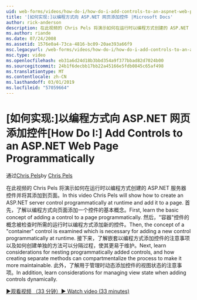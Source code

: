 ```yaml
---
uid: web-forms/videos/how-do-i/how-do-i-add-controls-to-an-aspnet-web-page-programmatically
title: '[如何实现:]以编程方式向 ASP.NET 网页添加控件 |Microsoft Docs'
author: rick-anderson
description: 在此视频的 Chris Pels 将演示如何在运行时以编程方式创建的 ASP.NET 服务器控件并将其添加到页面。 首先，了解基本概念，o...
ms.author: riande
ms.date: 07/24/2008
ms.assetid: 1576e0a4-73ca-4816-bc09-20ae393a66f9
msc.legacyurl: /web-forms/videos/how-do-i/how-do-i-add-controls-to-an-aspnet-web-page-programmatically
msc.type: video
ms.openlocfilehash: eb31a6d24d18b3bbd354a9f377bbad82d7024b00
ms.sourcegitcommit: 24b1f6decbb17bb22a45166e5fdb0845c65af498
ms.translationtype: MT
ms.contentlocale: zh-CN
ms.lasthandoff: 03/01/2019
ms.locfileid: "57059664"
---
```

<a name="how-do-i-add-controls-to-an-aspnet-web-page-programmatically"></a><span data-ttu-id="00561-104">[如何实现:]以编程方式向 ASP.NET 网页添加控件</span><span class="sxs-lookup"><span data-stu-id="00561-104">[How Do I:] Add Controls to an ASP.NET Web Page Programmatically</span></span>
====================
<span data-ttu-id="00561-105">通过[Chris Pels](https://twitter.com/chrispels)</span><span class="sxs-lookup"><span data-stu-id="00561-105">by [Chris Pels](https://twitter.com/chrispels)</span></span>

<span data-ttu-id="00561-106">在此视频的 Chris Pels 将演示如何在运行时以编程方式创建的 ASP.NET 服务器控件并将其添加到页面。</span><span class="sxs-lookup"><span data-stu-id="00561-106">In this video Chris Pels will show how to create an ASP.NET server control programmatically at runtime and add it to a page.</span></span> <span data-ttu-id="00561-107">首先，了解以编程方式向页面添加一个控件的基本概念。</span><span class="sxs-lookup"><span data-stu-id="00561-107">First, learn the basic concept of adding a control to a page programmatically.</span></span> <span data-ttu-id="00561-108">然后，"容器"控件的概念被检查时所需的运行时以编程方式添加新的控件。</span><span class="sxs-lookup"><span data-stu-id="00561-108">Then, the concept of a "container" control is examined which is necessary for adding a new control programmatically at runtime.</span></span> <span data-ttu-id="00561-109">接下来，了解嵌套以编程方式添加控件的注意事项以及如何创建单独的方法可以分隔过程，使其更易于维护。</span><span class="sxs-lookup"><span data-stu-id="00561-109">Next, learn considerations for nesting programmatically added controls, and how creating separate methods can compartmentalize the process to make it more maintainable.</span></span> <span data-ttu-id="00561-110">此外，了解用于管理时动态添加控件的视图状态的注意事项。</span><span class="sxs-lookup"><span data-stu-id="00561-110">In addition, learn considerations for managing view state when adding controls dynamically.</span></span>

[<span data-ttu-id="00561-111">&#9654;观看视频 （33 分钟）</span><span class="sxs-lookup"><span data-stu-id="00561-111">&#9654; Watch video (33 minutes)</span></span>](https://channel9.msdn.com/Blogs/ASP-NET-Site-Videos/how-do-i-add-controls-to-an-aspnet-web-page-programmatically)
